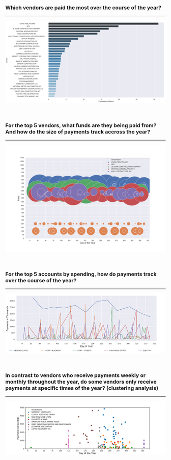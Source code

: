### Which vendors are paid the most over the course of the year?
___
![](https://github.com/mrkjhsn/Vendor-Payments-City-of-Scottsdale/blob/master/visualizations/Payments%20by%20Vendor%20-%20top%2030.png)
<br/>
<br/>
<br/>
### For the top 5 vendors, what funds are they being paid from? And how do the size of payments track accross the year?
___
![](https://github.com/mrkjhsn/Vendor-Payments-City-of-Scottsdale/blob/master/visualizations/top%205%20vendors%20-%20fund%2Cday%20of%20year%2C%20calibrated%20by%20size%20of%20pmt.png)
<br/>
<br/>
<br/>
### For the top 5 accounts by spending, how do payments track over the course of the year?
___
![](https://github.com/mrkjhsn/Vendor-Payments-City-of-Scottsdale/blob/master/visualizations/Top%205%20Accounts%20-%20Payments%20by%20Day%20of%20Year.png)
<br/>
<br/>
<br/>
### In contrast to vendors who receive payments weekly or monthly throughout the year, do some vendors only receive payments at specific times of the year? (clustering analysis)
___
![](https://github.com/mrkjhsn/Vendor-Payments-City-of-Scottsdale/blob/master/visualizations/top%208%20clustered%20vendors.png)
<br/>
<br/>
<br/>

